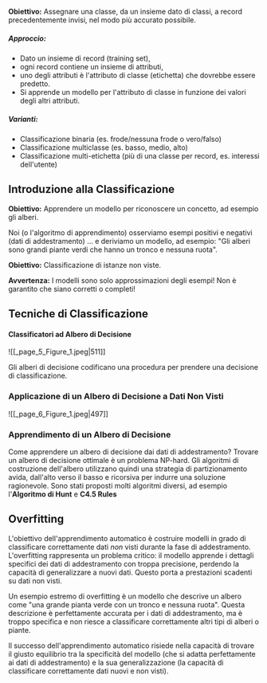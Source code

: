 
**Obiettivo:** Assegnare una classe, da un insieme dato di classi, a record precedentemente invisi, nel modo più accurato possibile.

##### Approccio:

* Dato un insieme di record (training set),
* ogni record contiene un insieme di attributi,
* uno degli attributi è l'attributo di classe (etichetta) che dovrebbe essere predetto.
* Si apprende un modello per l'attributo di classe in funzione dei valori degli altri attributi.

##### Varianti:

* Classificazione binaria (es. frode/nessuna frode o vero/falso)
* Classificazione multiclasse (es. basso, medio, alto)
* Classificazione multi-etichetta (più di una classe per record, es. interessi dell'utente)

## Introduzione alla Classificazione

**Obiettivo:** Apprendere un modello per riconoscere un concetto, ad esempio gli alberi.

Noi (o l'algoritmo di apprendimento) osserviamo esempi positivi e negativi (dati di addestramento) ... e deriviamo un modello, ad esempio: "Gli alberi sono grandi piante verdi che hanno un tronco e nessuna ruota".

**Obiettivo:** Classificazione di istanze non viste.

**Avvertenza:** I modelli sono solo approssimazioni degli esempi! Non è garantito che siano corretti o completi!

## Tecniche di Classificazione

#### Classificatori ad Albero di Decisione

![[_page_5_Figure_1.jpeg|511]]

Gli alberi di decisione codificano una procedura per prendere una decisione di classificazione.

### Applicazione di un Albero di Decisione a Dati Non Visti

![[_page_6_Figure_1.jpeg|497]]
### Apprendimento di un Albero di Decisione

Come apprendere un albero di decisione dai dati di addestramento? Trovare un albero di decisione ottimale è un problema NP-hard. Gli algoritmi di costruzione dell'albero utilizzano quindi una strategia di partizionamento avida, dall'alto verso il basso e ricorsiva per indurre una soluzione ragionevole. Sono stati proposti molti algoritmi diversi, ad esempio l'**Algoritmo di Hunt** e **C4.5 Rules**

## Overfitting

L'obiettivo dell'apprendimento automatico è costruire modelli in grado di classificare correttamente dati *non* visti durante la fase di addestramento. L'overfitting rappresenta un problema critico: il modello apprende i dettagli specifici dei dati di addestramento con troppa precisione, perdendo la capacità di generalizzare a nuovi dati. Questo porta a prestazioni scadenti su dati non visti.

Un esempio estremo di overfitting è un modello che descrive un albero come "una grande pianta verde con un tronco e nessuna ruota". Questa descrizione è perfettamente accurata per i dati di addestramento, ma è troppo specifica e non riesce a classificare correttamente altri tipi di alberi o piante.

Il successo dell'apprendimento automatico risiede nella capacità di trovare il giusto equilibrio tra la specificità del modello (che si adatta perfettamente ai dati di addestramento) e la sua generalizzazione (la capacità di classificare correttamente dati nuovi e non visti).
